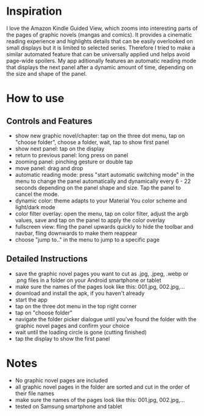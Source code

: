 <h1>Inspiration</h1>
I love the Amazon Kindle Guided View, which zooms into interesting parts of the pages of graphic novels (mangas and comics). It provides a cinematic reading experience and highlights details that can be easily overlooked on small displays but it is limited to selected series. </n></n>
Therefore I tried to make a similar automated feature that can be universally applied und helps avoid page-wide spoilers.</n></n>
My app aditionally features an automatic reading mode that displays the next panel after a dynamic amount of time, depending on the size and shape of the panel.

<h1>How to use</h1>

<h2>Controls and Features</h2>
<ul>
  <li>show new graphic novel/chapter: tap on the three dot menu, tap on "choose folder", choose a folder, wait, tap to show first panel</li>
  <li>show next panel: tap on the display
  <li>return to previous panel: long press on panel</li>
  <li>zooming panel: pinching gesture or double tap</li>
  <li>move panel: drag and drop</li>
  <li>automatic reading mode: press "start automatic switching mode" in the menu to change the panel automatically and dynamically every 6 - 22 seconds depending on the panel shape and size. Tap the panel to cancel the mode. </li>
  <li>dynamic color: theme adapts to your Material You color scheme and light/dark mode</li>
  <li>color filter overlay: open the menu, tap on color filter, adjust the argb values, save and tap on the panel to apply the color overlay</li>
  <li>fullscreen view: fling the panel upwards quickly to hide the toolbar and navbar, fling downwards to make them reappear</li>
  <li>choose "jump to.." in the menu to jump to  a specific page</li>
</ul>

<h2>Detailed Instructions</h2>
<ul>
<li>save the graphic novel pages you want to cut as .jpg, .jpeg, .webp or .png files in a folder on your Android smartphone or tablet</li>
<li>make sure the names of the pages look like this: 001.jpg, 002.jpg,...</li>
<li>download and install the apk, if you haven't already</li>
<li>start the app</li>
<li>tap on the three dot menu in the top right corner</li>
<li>tap on "choose folder"</li>
<li>navigate the folder picker dialogue until you've found the folder with the graphic novel pages and confirm your choice</li>
<li>wait until the loading circle is gone (cutting finished)</li>
<li>tap the display to show the first panel</li>
</ul>

<h1>Notes</h1>
<ul>
<li>No graphic novel pages are included</li>
<li>all graphic novel pages in the folder are sorted and cut in the order of their file names</li>
<li>make sure the names of the pages look like this: 001.jpg, 002.jpg,...</li>
  <li>tested on Samsung smartphone and tablet</li>
</ul>
